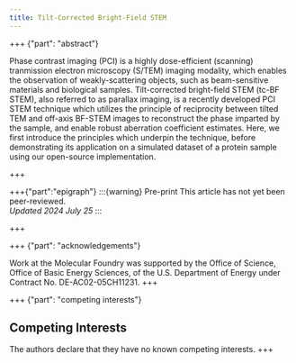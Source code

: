 ```yaml
---
title: Tilt-Corrected Bright-Field STEM
---
```


+++ {"part": "abstract"}

Phase contrast imaging (PCI) is a highly dose-efficient (scanning) tranmission electron microscopy (S/TEM) imaging modality, which enables the observation of weakly-scattering objects, such as beam-sensitive materials and biological samples.
Tilt-corrected bright-field STEM (tc-BF STEM), also referred to as parallax imaging, is a recently developed PCI STEM technique which utilizes the principle of reciprocity between tilted TEM and off-axis BF-STEM images to reconstruct the phase imparted by the sample, and enable robust aberration coefficient estimates.
Here, we first introduce the principles which underpin the technique, before demonstrating its application on a simulated dataset of a protein sample using our open-source implementation.

+++

+++{"part":"epigraph"}
:::{warning} Pre-print
This article has not yet been peer-reviewed.  
_Updated 2024 July 25_
:::

+++

+++ {"part": "acknowledgements"} 

Work at the Molecular Foundry was supported by the Office of Science, Office of Basic Energy Sciences, of the U.S. Department of Energy under Contract No. DE-AC02-05CH11231.
+++

+++ {"part": "competing interests"} 
## Competing Interests

The authors declare that they have no known competing interests.
+++
